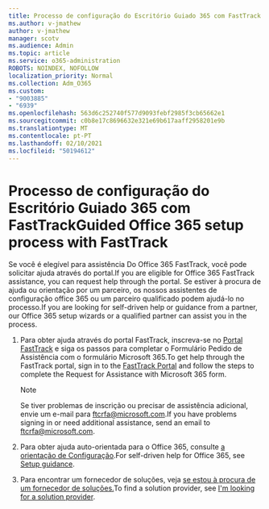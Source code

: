 ```yaml
---
title: Processo de configuração do Escritório Guiado 365 com FastTrack
ms.author: v-jmathew
author: v-jmathew
manager: scotv
ms.audience: Admin
ms.topic: article
ms.service: o365-administration
ROBOTS: NOINDEX, NOFOLLOW
localization_priority: Normal
ms.collection: Adm_O365
ms.custom:
- "9003885"
- "6939"
ms.openlocfilehash: 563d6c252740f577d9093febf2985f3cb65662e1
ms.sourcegitcommit: c0b8e17c8696632e321e69b617aaff2958201e9b
ms.translationtype: MT
ms.contentlocale: pt-PT
ms.lasthandoff: 02/10/2021
ms.locfileid: "50194612"
---
```

# <a name="guided-office-365-setup-process-with-fasttrack"></a><span data-ttu-id="09656-102">Processo de configuração do Escritório Guiado 365 com FastTrack</span><span class="sxs-lookup"><span data-stu-id="09656-102">Guided Office 365 setup process with FastTrack</span></span>

<span data-ttu-id="09656-103">Se você é elegível para assistência Do Office 365 FastTrack, você pode solicitar ajuda através do portal.</span><span class="sxs-lookup"><span data-stu-id="09656-103">If you are eligible for Office 365 FastTrack assistance, you can request help through the portal.</span></span> <span data-ttu-id="09656-104">Se estiver à procura de ajuda ou orientação por um parceiro, os nossos assistentes de configuração office 365 ou um parceiro qualificado podem ajudá-lo no processo.</span><span class="sxs-lookup"><span data-stu-id="09656-104">If you are looking for self-driven help or guidance from a partner, our Office 365 setup wizards or a qualified partner can assist you in the process.</span></span>

1. <span data-ttu-id="09656-105">Para obter ajuda através do portal FastTrack, inscreva-se no [Portal FastTrack](https://go.microsoft.com/fwlink/?linkid=2125443) e siga os passos para completar o Formulário Pedido de Assistência com o formulário Microsoft 365.</span><span class="sxs-lookup"><span data-stu-id="09656-105">To get help through the FastTrack portal, sign in to the [FastTrack Portal](https://go.microsoft.com/fwlink/?linkid=2125443) and follow the steps to complete the Request for Assistance with Microsoft 365 form.</span></span>

    > [!NOTE]
    > <span data-ttu-id="09656-106">Se tiver problemas de inscrição ou precisar de assistência adicional, envie um e-mail para [ftcrfa@microsoft.com](mailto:ftcrfa@microsoft.com).</span><span class="sxs-lookup"><span data-stu-id="09656-106">If you have problems signing in or need additional assistance, send an email to [ftcrfa@microsoft.com](mailto:ftcrfa@microsoft.com).</span></span>

2. <span data-ttu-id="09656-107">Para obter ajuda auto-orientada para o Office 365, consulte [a orientação de Configuração](https://go.microsoft.com/fwlink/?linkid=2125827).</span><span class="sxs-lookup"><span data-stu-id="09656-107">For self-driven help for Office 365, see [Setup guidance](https://go.microsoft.com/fwlink/?linkid=2125827).</span></span>
3. <span data-ttu-id="09656-108">Para encontrar um fornecedor de soluções, veja [se estou à procura de um fornecedor de soluções.](https://go.microsoft.com/fwlink/?linkid=2125918)</span><span class="sxs-lookup"><span data-stu-id="09656-108">To find a solution provider, see [I'm looking for a solution provider](https://go.microsoft.com/fwlink/?linkid=2125918).</span></span>
